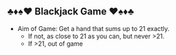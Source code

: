 ## ♣️♦️♠️♥️ Blackjack Game ♥️♠️♦️♣️

- Aim of Game: Get a hand that sums up to 21 exactly.
    - If not, as close to 21 as you can, but never >21.
    - If >21, out of game